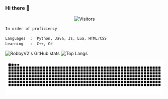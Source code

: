 ### Hi there 👋

<p align="center"><img src="https://gpvc.arturio.dev/RobbyV2" alt="Visitors"></a>

```bash
In order of proficiency
```
```python
Languages  :  Python, Java, Js, Lua, HTML/CSS
Learning   :  C++, C#
```
![RobbyV2's GitHub stats](https://github-readme-stats.vercel.app/api?username=RobbyV2&show_icons=true&theme=merko) ![Top Langs](https://github-readme-stats.vercel.app/api/top-langs/?username=RobbyV2&layout=compact)

<a href="https://github.com/RobbyV2" target="_blank"><img src="https://raw.githubusercontent.com/RobbyV2/RobbyV2/output/github-contribution-grid-snake-dark.svg#gh-dark-mode-only" alt="Snake"></a>
